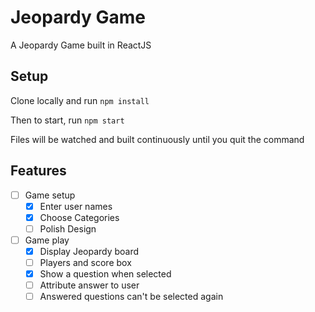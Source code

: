 # Jeopardy Game

A Jeopardy Game built in ReactJS

## Setup

Clone locally and run `npm install`

Then to start, run `npm start`

Files will be watched and built continuously until you quit the command


## Features

- [ ] Game setup
  - [x] Enter user names
  - [x] Choose Categories
  - [ ] Polish Design
- [ ] Game play
  - [x] Display Jeopardy board
  - [ ] Players and score box
  - [x] Show a question when selected
  - [ ] Attribute answer to user
  - [ ] Answered questions can't be selected again
